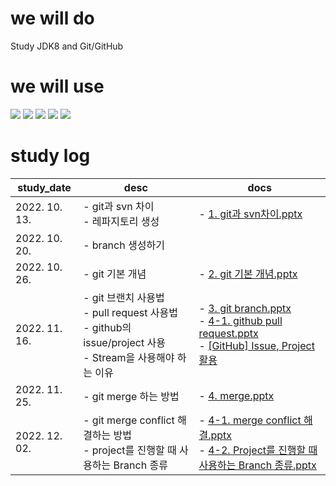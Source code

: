  
 we will do
 =============
Study JDK8 and Git/GitHub


 we will use
 =============
 <img src="https://img.shields.io/badge/Java-007396?style=flat&logo=OpenJDK&logoColor=white"/> <img src="https://img.shields.io/badge/Eclipse IDE-2C2255?style=flat&logo=Eclipse IDE&logoColor=white"/> 
 <img src="https://img.shields.io/badge/git-F05032?style=flat&logo=git&logoColor=white"/> <img src="https://img.shields.io/badge/GitHub-181717?style=flat&logo=GitHub&logoColor=white"/> <img src="https://img.shields.io/badge/Sourcetree-0052CC?style=flat&logo=Sourcetree&logoColor=white"/>


 study log
 =============
 | study_date | desc | docs |
|-----------------|----------------|----------------|
|2022. 10. 13.|- git과 svn 차이<br/> - 레파지토리 생성|- [1. git과 svn차이.pptx](https://github.com/SeungHeeNoh/study_well/blob/main/docs/1.%20git%EA%B3%BC%20svn%20%EC%B0%A8%EC%9D%B4.pptx)|
|2022. 10. 20.|- branch 생성하기||
|2022. 10. 26.|- git 기본 개념|- [2. git 기본 개념.pptx](https://github.com/SeungHeeNoh/study_well/blob/main/docs/2.%20git%20%EA%B8%B0%EB%B3%B8%20%EA%B0%9C%EB%85%90.pptx)|
|2022. 11. 16.|- git 브랜치 사용법<br/> - pull request 사용법<br/> - github의 issue/project 사용<br/> - Stream을 사용해야 하는 이유|- [3. git branch.pptx](https://github.com/SeungHeeNoh/study_well/blob/main/docs/3.%20git%20branch.pptx)<br/> - [4-1. github pull request.pptx](https://github.com/SeungHeeNoh/study_well/blob/main/docs/4-1.%20github%20pull%20request.pptx)<br/> - [[GitHub] Issue, Project 활용](https://velog.io/@dohaeng0/GitHub-Project-Issue-%ED%99%9C%EC%9A%A9)<br/>|
|2022. 11. 25.|- git merge 하는 방법 |- [4. merge.pptx](https://github.com/SeungHeeNoh/study_well/blob/main/docs/4.%20merge.pptx)|
|2022. 12. 02.|- git merge conflict 해결하는 방법<br/> - project를 진행할 때 사용하는 Branch 종류 |- [4-1. merge conflict 해결.pptx](https://github.com/SeungHeeNoh/study_well/blob/main/docs/4-1.%20merge%20conflict%20%ED%95%B4%EA%B2%B0.pptx)<br/>- [4-2. Project를 진행할 때 사용하는 Branch 종류.pptx](https://github.com/SeungHeeNoh/study_well/blob/main/docs/4-2.%20Project%EB%A5%BC%20%EC%A7%84%ED%96%89%ED%95%A0%20%EB%95%8C%20%EC%82%AC%EC%9A%A9%ED%95%98%EB%8A%94%20Branch%20%EC%A2%85%EB%A5%98.pptx)|